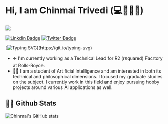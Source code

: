 # Hi, I am Chinmai Trivedi (:computer::brain::mechanical_arm::beer:)

![](https://komarev.com/ghpvc/?username=chinmai93&color=orange)

[![Linkdin Badge](https://img.shields.io/badge/-LinkdIn-0e76a8?style=flat-square&logo=Linkdin&logoColor=white)](https://linkedin.com/in/chinmai-trivedi)
[![Twitter Badge](https://img.shields.io/badge/-Twitter-00acee?style=flat-square&logo=Twitter&logoColor=white)](https://twitter.com/ChinmaiTrivedi)

[![Typing SVG](https://readme-typing-svg.herokuapp.com?color=%2336BCF7&lines=Welcome+to+my+GitHub+page.;I+am+an+Engineer+&+Comp.+Scinetist.;Nice+to+meet+you!)](https://git.io/typing-svg)

* :airplane: I'm currently working as a Technical Lead for R2 (rsquared) Facrtory at Rolls-Royce.
* :man_student: I am a student of Artificial Intelligence and am interested in both its technical and philosophical dimensions. I focused my graduate studies on the subject. I currently work in this field and enjoy pursuing hobby projects around various AI applications as well.  

## 👨‍💻 Github Stats

![Chinmai's GitHub stats](https://github-readme-stats.vercel.app/api?username=chinmai93&count_private=true&show_icons=true&theme=gotham)


